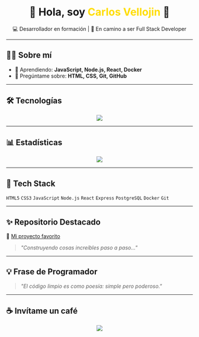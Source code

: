 <h1 align="center">👋 Hola, soy <span style="color:#FFDD00;">Carlos Vellojin</span> 🚀</h1>

<p align="center">
  💻 Desarrollador en formación | 🎯 En camino a ser Full Stack Developer
</p>

---

## 🧑‍💻 Sobre mí
- 🌱 Aprendiendo: **JavaScript, Node.js, React, Docker**
- 💬 Pregúntame sobre: **HTML, CSS, Git, GitHub**

---

## 🛠 Tecnologías
<p align="center">
  <img src="https://skillicons.dev/icons?i=html,css,js,nodejs,react,postgres,docker,git,github,vscode" />
</p>

---

## 📊 Estadísticas
<p align="center">
  <img src="https://github-readme-stats.vercel.app/api?username=ADRCODE05&show_icons=true&theme=tokyonight" />
</p>


---

## 🧰 Tech Stack

`HTML5` `CSS3` `JavaScript` `Node.js` `React` `Express` `PostgreSQL` `Docker` `Git`

---

## ✨ Repositorio Destacado

📌 [Mi proyecto favorito](https://github.com/ADRCODE05/Onboarding)  
> *"Construyendo cosas increíbles paso a paso..."*

---

## 💡 Frase de Programador

> *"El código limpio es como poesía: simple pero poderoso."*

---

## ☕ Invítame un café

<p align="center">
  <a href="https://buymeacoffee.com/TU_USUARIO">
    <img src="https://img.shields.io/badge/Buy%20me%20a%20coffee-%23FFDD00?style=for-the-badge&logo=buy-me-a-coffee&logoColor=black" />
  </a>
</p>
